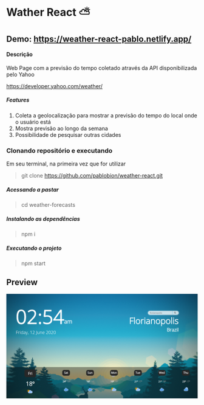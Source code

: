 # Wather React ⛅
## Demo: https://weather-react-pablo.netlify.app/

#### Descrição

Web Page com a previsão do tempo coletado através da API disponibilizada pelo Yahoo

https://developer.yahoo.com/weather/

##### Features
1. Coleta a geolocalização para mostrar a previsão do tempo do local onde o usuário está
2. Mostra previsão ao longo da semana
2. Possibilidade de pesquisar outras cidades


### Clonando repositório e executando
Em seu terminal, na primeira vez que for utilizar 
>git clone https://github.com/pablobion/weather-react.git

##### Acessando a pastar
>cd weather-forecasts

##### Instalando as dependências
>npm i

##### Executando o projeto
>npm start 

## Preview

![alt text](https://github.com/pablobion/weather-react/blob/master/image-preview.png?raw=true)
